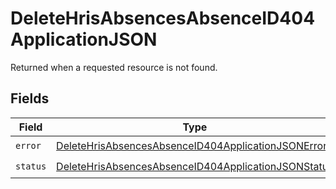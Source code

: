 # DeleteHrisAbsencesAbsenceID404ApplicationJSON

Returned when a requested resource is not found.


## Fields

| Field                                                                                                                                 | Type                                                                                                                                  | Required                                                                                                                              | Description                                                                                                                           |
| ------------------------------------------------------------------------------------------------------------------------------------- | ------------------------------------------------------------------------------------------------------------------------------------- | ------------------------------------------------------------------------------------------------------------------------------------- | ------------------------------------------------------------------------------------------------------------------------------------- |
| `error`                                                                                                                               | [DeleteHrisAbsencesAbsenceID404ApplicationJSONError](../../models/operations/deletehrisabsencesabsenceid404applicationjsonerror.md)   | :heavy_check_mark:                                                                                                                    | N/A                                                                                                                                   |
| `status`                                                                                                                              | [DeleteHrisAbsencesAbsenceID404ApplicationJSONStatus](../../models/operations/deletehrisabsencesabsenceid404applicationjsonstatus.md) | :heavy_check_mark:                                                                                                                    | N/A                                                                                                                                   |